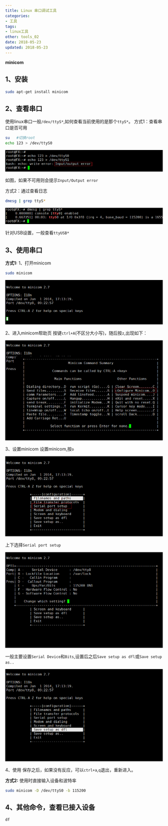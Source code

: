 ```yaml
---
title: Linux 串口调试工具
categories:
- 工具
tags:
- linux工具
other: tools_02
date: 2018-05-23
updated: 2018-05-23
---
```



**minicom**

## 1、安装 ##

```bash
sudo apt-get install minicom
```
## 2、查看串口 ##

使用linux串口一般`/dev/ttyS*`,如何查看当前使用的是那个`ttyS*`。 
方式1：查看串口是否可用
```bash
su   #切换root
echo 123 > /dev/ttyS0
```
<div align="left">

![](/img/tools_02/01.png)</div>
如图，如果不可用则会提示`Input/Output error`

方式2：通过查看日志 
```bash
dmesg | grep ttyS*
```
<div align="left">

![](/img/tools_02/02.png)</div>
针对USB设置，一般查看`ttyUSB*`

## 3、使用串口 ##

**方式1:**
1、打开minicom

```bash
sudo minicom
```
<div align="left">

![](/img/tools_02/03.png)</div>
2、进入minicom帮助页
按键`ctrl+A`(不区分大小写)，随后按`z`,出现如下：
<div align="left">

![](/img/tools_02/04.png)</div>
3、设置minicom
设置minicom,按`o`
<div align="left">

![](/img/tools_02/05.png)</div>
上下选择`Serial port setup`
<div align="left">

![](/img/tools_02/06.png)</div>
一般主要设置`Serial Device`和`Bits`,设置后之后`Save setup as dfl`或`Save setup as..`
<div align="left">

![](/img/tools_02/07.png)</div>
4、使用
保存之后，如果没有反应，可以`ctrl+a`,`q`退出，重新进入。

**方式2:**
使用时直接输入设备和波特率
```bash
sudo minicom -D /dev/ttyS0 -b 115200
```


## 4、其他命令，查看已接入设备 ##

```
df
```